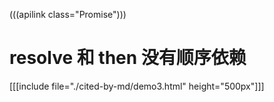 (((apilink class="Promise")))

# resolve 和 then 没有顺序依赖
[[[include file="./cited-by-md/demo3.html" height="500px"]]]